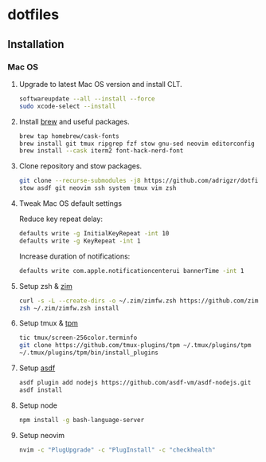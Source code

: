 # dotfiles

## Installation

### Mac OS

1. Upgrade to latest Mac OS version and install CLT.

    ```bash
    softwareupdate --all --install --force
    sudo xcode-select --install
    ```

1. Install [brew](https://brew.sh/index_es) and useful packages.

    ```bash
    brew tap homebrew/cask-fonts
    brew install git tmux ripgrep fzf stow gnu-sed neovim editorconfig bat asdf gpg gawk htop ffmpeg jq fd
    brew install --cask iterm2 font-hack-nerd-font
    ```

1. Clone repository and stow packages.

    ```bash
    git clone --recurse-submodules -j8 https://github.com/adrigzr/dotfiles.git ~/dotfiles && cd $_
    stow asdf git neovim ssh system tmux vim zsh
    ```

1. Tweak Mac OS default settings

    Reduce key repeat delay:

    ```bash
    defaults write -g InitialKeyRepeat -int 10
    defaults write -g KeyRepeat -int 1
    ```

    Increase duration of notifications:

    ```bash
    defaults write com.apple.notificationcenterui bannerTime -int 1
    ```

1. Setup zsh & [zim](https://github.com/zimfw/zimfw)

    ```bash
    curl -s -L --create-dirs -o ~/.zim/zimfw.zsh https://github.com/zimfw/zimfw/releases/latest/download/zimfw.zsh
    zsh ~/.zim/zimfw.zsh install
    ```

1. Setup tmux & [tpm](https://github.com/tmux-plugins/tpm)

    ```bash
    tic tmux/screen-256color.terminfo
    git clone https://github.com/tmux-plugins/tpm ~/.tmux/plugins/tpm
    ~/.tmux/plugins/tpm/bin/install_plugins
    ```

1. Setup [asdf](https://github.com/asdf-vm/asdf)

    ```bash
    asdf plugin add nodejs https://github.com/asdf-vm/asdf-nodejs.git
    asdf install
    ```

1. Setup node

    ```bash
    npm install -g bash-language-server
    ```

1. Setup neovim

    ```bash
    nvim -c "PlugUpgrade" -c "PlugInstall" -c "checkhealth"
    ```
